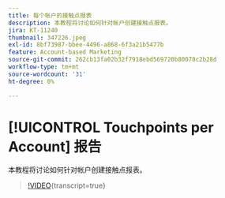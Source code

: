 ```yaml
---
title: 每个帐户的接触点报表
description: 本教程将讨论如何针对帐户创建接触点报表。
jira: KT-11240
thumbnail: 347226.jpeg
exl-id: 8bf73987-bbee-4496-a868-6f3a21b5477b
feature: Account-based Marketing
source-git-commit: 262cb13fa02b32f7918ebd569720b80078c2b28d
workflow-type: tm+mt
source-wordcount: '31'
ht-degree: 0%

---
```


# [!UICONTROL Touchpoints per Account] 报告

本教程将讨论如何针对帐户创建接触点报表。

>[!VIDEO](https://video.tv.adobe.com/v/347226/?learn=on){transcript=true}

